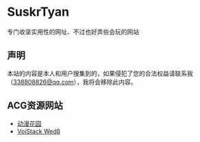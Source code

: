 # SuskrTyan
专门收录实用性的网址、不过也好弄些会玩的网站
## 声明
本站的内容是本人和用户搜集到的，如果侵犯了您的合法权益请联系我（338808826@qq.com），我将会移除此内容。
## ACG资源网站
+ <a href="ACG动漫下载.md">动漫花园</a>
+ <a href="www.voistock.com/ja/">VoiStack Wedβ</a>
